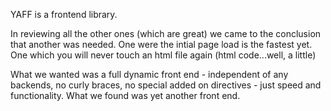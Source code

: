 YAFF is a frontend library.

In reviewing all the other ones (which are great) we came to the conclusion that another was needed.
One were the intial page load is the fastest yet. One which you will never touch an html file again (html code...well, a little)

What we wanted was a full dynamic front end - independent of any backends, no curly braces, no special added on directives - just speed and functionality.
What we found was yet another front end.

